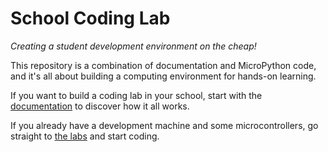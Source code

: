 # School Coding Lab
_Creating a student development environment on the cheap!_

This repository is a combination of documentation and MicroPython code, and it's all about building a computing environment for hands-on learning.

If you want to build a coding lab in your school, start with the [documentation](https://davescodemusings.github.io/school-coding-lab/) to discover how it all works.

If you already have a development machine and some microcontrollers, go straight to [the labs](https://davescodemusings.github.io/school-coding-lab/labs/) and start coding.
